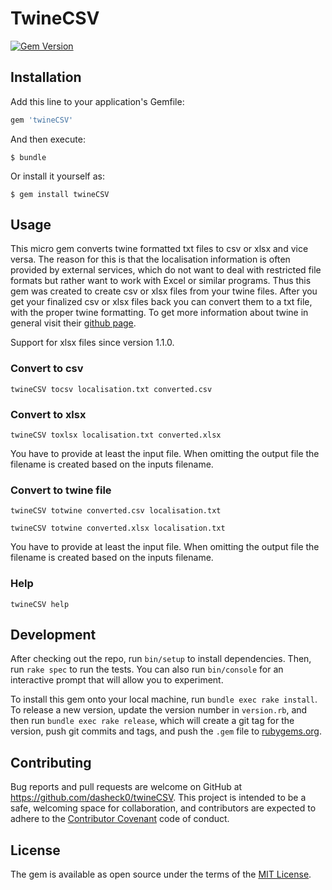 # TwineCSV

[![Gem Version](https://badge.fury.io/rb/twineCSV.svg)](https://badge.fury.io/rb/twineCSV)

## Installation

Add this line to your application's Gemfile:

```ruby
gem 'twineCSV'
```

And then execute:

    $ bundle

Or install it yourself as:

    $ gem install twineCSV

## Usage

This micro gem converts twine formatted txt files to csv or xlsx and vice versa. The reason for this is that the localisation 
information is often provided by external services, which do not want to deal with restricted file formats but rather
want to work with Excel or similar programs. Thus this gem was created to create csv or xlsx files from your twine files. 
After you get your finalized csv or xlsx files back you can convert them to a txt file, with the proper twine formatting. 
To get more information about twine in general visit their [github page](https://github.com/mobiata/twine).

Support for xlsx files since version 1.1.0.

### Convert to csv

```
twineCSV tocsv localisation.txt converted.csv
```

### Convert to xlsx

```
twineCSV toxlsx localisation.txt converted.xlsx
```

You have to provide at least the input file. When omitting the output file the filename is created based on the inputs filename.

### Convert to twine file

```
twineCSV totwine converted.csv localisation.txt
```

```
twineCSV totwine converted.xlsx localisation.txt
```

You have to provide at least the input file. When omitting the output file the filename is created based on the inputs filename.

### Help

```
twineCSV help
```

## Development

After checking out the repo, run `bin/setup` to install dependencies. Then, run `rake spec` to run the tests. You can also run `bin/console` for an interactive prompt that will allow you to experiment.

To install this gem onto your local machine, run `bundle exec rake install`. To release a new version, update the version number in `version.rb`, and then run `bundle exec rake release`, which will create a git tag for the version, push git commits and tags, and push the `.gem` file to [rubygems.org](https://rubygems.org).

## Contributing

Bug reports and pull requests are welcome on GitHub at https://github.com/dasheck0/twineCSV. This project is intended to be a safe, welcoming space for collaboration, and contributors are expected to adhere to the [Contributor Covenant](http://contributor-covenant.org) code of conduct.


## License

The gem is available as open source under the terms of the [MIT License](http://opensource.org/licenses/MIT).

